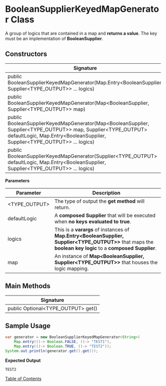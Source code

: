 # BooleanSupplierKeyedMapGenerator Class

A group of logics that are contained in a map and **returns a value**. The key must be an implementation of **BooleanSupplier**.

## Constructors

| Signature                                                    |
| ------------------------------------------------------------ |
| public BooleanSupplierKeyedMapGenerator(Map.Entry<BooleanSupplier, Supplier<TYPE_OUTPUT>> ... logics) |
| public BooleanSupplierKeyedMapGenerator(Map<BooleanSupplier, Supplier<TYPE_OUTPUT>> map) |
| public BooleanSupplierKeyedMapGenerator(Map<BooleanSupplier, Supplier<TYPE_OUTPUT>> map, Supplier<TYPE_OUTPUT> defaultLogic, Map.Entry<BooleanSupplier, Supplier<TYPE_OUTPUT>> ... logics) |
| public BooleanSupplierKeyedMapGenerator(Supplier<TYPE_OUTPUT> defaultLogic, Map.Entry<BooleanSupplier, Supplier<TYPE_OUTPUT>> ... logics) |

**Parameters**

| Parameter     | Description                                                  |
| ------------- | ------------------------------------------------------------ |
| <TYPE_OUTPUT> | The type of output the **get method** will return.           |
| defaultLogic  | A **composed Supplier** that will be executed when **no keys evaluated to true**. |
| logics        | This is a **varargs** of instances of **Map.Entry<BooleanSupplier, Supplier<TYPE_OUTPUT>>** that maps the **boolean key logic** to a **composed Supplier**. |
| map           | An instance of **Map<BooleanSupplier, Supplier<TYPE_OUTPUT>>** that houses the logic mapping. |

## Main Methods

| Signature                          |
| ---------------------------------- |
| public Optional<TYPE_OUTPUT> get() |

## Sample Usage

```java
var generator = new BooleanSupplierKeyedMapGenerator<String>(
    Map.entry(()-> Boolean.FALSE, ()-> "TEST1"),
    Map.entry(()-> Boolean.TRUE, ()-> "TEST2"));
System.out.println(generator.get().get());
```

**Expected Output**

```
TEST2
```

[Table of Contents](USER_GUIDE_TOC.md)